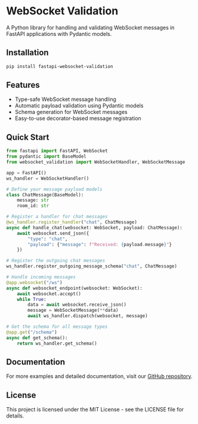 # WebSocket Validation

A Python library for handling and validating WebSocket messages in FastAPI applications with Pydantic models.

## Installation

```bash
pip install fastapi-websocket-validation
```

## Features

- Type-safe WebSocket message handling
- Automatic payload validation using Pydantic models
- Schema generation for WebSocket messages
- Easy-to-use decorator-based message registration

## Quick Start

```python
from fastapi import FastAPI, WebSocket
from pydantic import BaseModel
from websocket_validation import WebSocketHandler, WebSocketMessage

app = FastAPI()
ws_handler = WebSocketHandler()

# Define your message payload models
class ChatMessage(BaseModel):
    message: str
    room_id: str

# Register a handler for chat messages
@ws_handler.register_handler("chat", ChatMessage)
async def handle_chat(websocket: WebSocket, payload: ChatMessage):
    await websocket.send_json({
        "type": "chat",
        "payload": {"message": f"Received: {payload.message}"}
    })

# Register the outgoing chat messages
ws_handler.register_outgoing_message_schema("chat", ChatMessage)

# Handle incoming messages
@app.websocket("/ws")
async def websocket_endpoint(websocket: WebSocket):
    await websocket.accept()
    while True:
        data = await websocket.receive_json()
        message = WebSocketMessage(**data)
        await ws_handler.dispatch(websocket, message)

# Get the schema for all message types
@app.get("/schema")
async def get_schema():
    return ws_handler.get_schema()
```

## Documentation

For more examples and detailed documentation, visit our [GitHub repository](https://github.com/yourusername/websocket-validation).

## License

This project is licensed under the MIT License - see the LICENSE file for details. 
